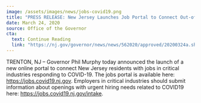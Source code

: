 ```yaml
---
image: /assets/images/news/jobs-covid19.png
title: "PRESS RELEASE: New Jersey Launches Job Portal to Connect Out-of-Work Residents to Opportunities in Critical Industries"
date: March 24, 2020
source: Office of the Governor
cta:
  text: Continue Reading
  link: "https://nj.gov/governor/news/news/562020/approved/20200324a.shtml"
---
```


TRENTON, NJ – Governor Phil Murphy today announced the launch of a new online portal to connect New Jersey residents with jobs in critical industries responding to COVID-19. The jobs portal is available here: https://jobs.covid19.nj.gov. Employers in critical industries should submit information about openings with urgent hiring needs related to COVID19 here: https://jobs.covid19.nj.gov/intake.
